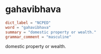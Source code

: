 # gahavibhava

``` toml
dict_label = "NCPED"
word = "gahavibhava"
summary = "domestic property or wealth."
grammar_comment = "masculine"
```

domestic property or wealth.


